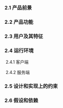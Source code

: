 ### 2.1 产品前景

### 2.2 产品功能

### 2.3 用户及其特征

### 2.4 运行环境

​	2.4.1 客户端

​	2.4.2 服务端

### 2.5 设计和实现上的约束

### 2.6 假设和依赖

